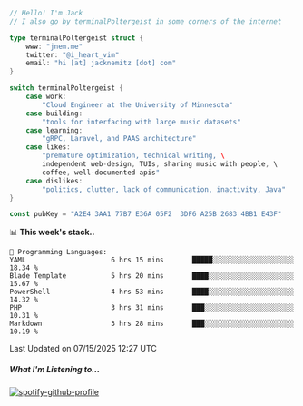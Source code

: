 ```go
// Hello! I'm Jack
// I also go by terminalPoltergeist in some corners of the internet

type terminalPoltergeist struct {
    www: "jnem.me"
    twitter: "@i_heart_vim"
    email: "hi [at] jacknemitz [dot] com"
}

switch terminalPoltergeist {
    case work:
        "Cloud Engineer at the University of Minnesota"
    case building:
        "tools for interfacing with large music datasets"
    case learning:
        "gRPC, Laravel, and PAAS architecture"
    case likes:
        "premature optimization, technical writing, \
        independent web-design, TUIs, sharing music with people, \
        coffee, well-documented apis"
    case dislikes:
        "politics, clutter, lack of communication, inactivity, Java"
}

const pubKey = "A2E4 3AA1 77B7 E36A 05F2  3DF6 A25B 2683 4BB1 E43F"
```

<!--START_SECTION:waka-->
📊 **This week's stack..** 

```text
💬 Programming Languages: 
YAML                     6 hrs 15 mins       █████░░░░░░░░░░░░░░░░░░░░   18.34 % 
Blade Template           5 hrs 20 mins       ████░░░░░░░░░░░░░░░░░░░░░   15.67 % 
PowerShell               4 hrs 53 mins       ████░░░░░░░░░░░░░░░░░░░░░   14.32 % 
PHP                      3 hrs 31 mins       ███░░░░░░░░░░░░░░░░░░░░░░   10.31 % 
Markdown                 3 hrs 28 mins       ███░░░░░░░░░░░░░░░░░░░░░░   10.19 % 
```


 Last Updated on 07/15/2025 12:27 UTC
<!--END_SECTION:waka-->

##### What I'm Listening to...

[![spotify-github-profile](https://jnem.me/listening-item?maxAge=2592000)](https://jnem.me/listening)
